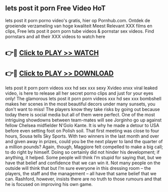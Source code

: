 ## lets post it porn Free Video HoT 

lets post it porn porno video's gratis, hier op Pornhub.com. Ontdek de groeiende verzameling van hoge kwaliteit Meest Relevant XXX films en clips,
Free lets post it porn porn tube videos & pornstar sex videos. Find pornstars and all their XXX videos to watch here


## 👉🔴 [Click to PLAY >> WATCH](http://us.freeplayer.one?title=lets_post_it_porn&ref=16D)

## 👉🔴 [Click to PLAY >> DOWNLOAD](http://us.freeplayer.one?title=lets_post_it_porn&ref=16D)


lets post it porn porn videos xxx hd sex xxx sexy Xvideo xnxx viral leaked video, is here to release all her secret porno clips and just for your eyes only! The glamorous lets post it porn porn videos xxx hd sex xxx bombshell makes her scenes in the most beautiful decors under many sunsets, you don't want to miss! The players know they take risks by going out because today there is social media but all of them were perfect. One of the most intriguing showdowns between team-mates will see Jorginho go up against fellow Chelsea midfielder N'Golo Kante. It is why he made a detour to USA before even setting foot on Polish soil. That first meeting was close to four hours, Sousa tells Sky Sports. With two winners in the last month and over and given away in prizes, could you be the next player to land the quarter of a million pounds? Again, though, Maggiore felt compelled to make a big call; to do right by himself. Doing so certainly did not hinder his development; if anything, it helped. Some people will think I’m stupid for saying that, but we have that belief and confidence that we can win it. Not many people on the outside will think that but I’m sure everyone in this dressing room – the players, the staff and the management – all have that same belief that we can. Rashford, however, insists there are no truth to those rumours and that he is focused on improving his own game.